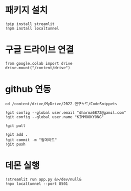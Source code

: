 # 패키지 설치
```
!pip install streamlit
!npm install localtunnel

```

# 구글 드라이브 연결
```
from google.colab import drive
drive.mount("/content/drive")

```
# github 연동
```
cd /content/drive/MyDrive/2022-연구노트/CodeSnippets

```

```
!git config --global user.email "dharma6872@gamil.com"
!git config --global user.name "KIMMOOKYONG"

```

```
!git pull

```

```
!git add .
!git commit -m "업데이트"
!git push

```

# 데몬 실행
```
!streamlit run app.py &>/dev/null&
!npx localtunnel --port 8501

```
